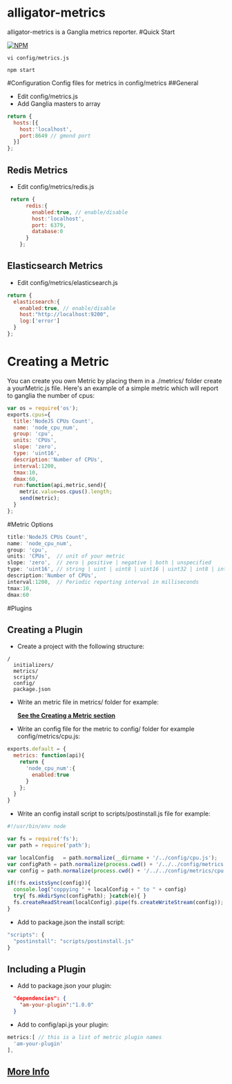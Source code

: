 alligator-metrics
=================
alligator-metrics is a Ganglia metrics reporter.
#Quick Start

[![NPM](https://nodei.co/npm/alligator-metrics.png?downloads=true)](https://nodei.co/npm/alligator-metrics/)

`vi config/metrics.js`

`npm start`

#Configuration
Config files for metrics in config/metrics
##General
- Edit config/metrics.js
- Add Ganglia masters to array 
```javascript
return {
  hosts:[{
    host:'localhost', 
    port:8649 // gmond port
  }]
};
```
## Redis Metrics
- Edit config/metrics/redis.js
```javascript
 return {
      redis:{
        enabled:true, // enable/disable
        host:'localhost',
        port: 6379,
        database:0
      }
    };
```
## Elasticsearch Metrics
- Edit config/metrics/elasticsearch.js
```javascript
return { 
  elasticsearch:{
    enabled:true, // enable/disable
    host:"http://localhost:9200",
    log:['error']
  }
};
```

# Creating a Metric
You can create you own Metric by placing them in a ./metrics/ folder
create a yourMetric.js file.
Here's an example of a simple metric which will report to ganglia the number of cpus:
```javascript
var os = require('os');
exports.cpus={
  title:'NodeJS CPUs Count',
  name: 'node_cpu_num',
  group: 'cpu',
  units: 'CPUs',
  slope: 'zero',
  type: 'uint16',
  description:'Number of CPUs',
  interval:1200,
  tmax:10,
  dmax:60,
  run:function(api,metric,send){
    metric.value=os.cpus().length;
    send(metric);
  }
};
```
#Metric Options
```javascript
title:'NodeJS CPUs Count',
name: 'node_cpu_num',
group: 'cpu',
units: 'CPUs',  // unit of your metric
slope: 'zero',  // zero | positive | negative | both | unspecified
type: 'uint16', // string | uint | uint8 | uint16 | uint32 | int8 | int16 | int32 | float | double
description:'Number of CPUs',
interval:1200,  // Periodic reporting interval in milliseconds
tmax:10,
dmax:60
```
#Plugins
## Creating a Plugin
* Create a project with the following structure:
```text
/
  initializers/
  metrics/
  scripts/
  config/
  package.json
```
* Write an metric file in metrics/ folder for example:

  **[See the Creating a Metric section](#creating-a-metric)**

- Write an config file for the metric to config/ folder for example config/metrics/cpu.js:
```javascript
exports.default = {
  metrics: function(api){
    return { 
      'node_cpu_num':{
        enabled:true
      }
    };
  }
}
```
- Write an config install script to scripts/postinstall.js file for example:
```javascript
#!/usr/bin/env node

var fs = require('fs');
var path = require('path');

var localConfig   = path.normalize(__dirname + '/../config/cpu.js');
var configPath = path.normalize(process.cwd() + '/../../config/metrics');
var config = path.normalize(process.cwd() + '/../../config/metrics/cpu.js');

if(!fs.existsSync(config)){
  console.log("coppying " + localConfig + " to " + config)
  try{ fs.mkdirSync(configPath); }catch(e){ }
  fs.createReadStream(localConfig).pipe(fs.createWriteStream(config));
}
```
- Add to package.json the install script:
```javascript
"scripts": {
  "postinstall": "scripts/postinstall.js"
}
```

## Including a Plugin
- Add to package.json your plugin:
```JSON
  "dependencies": {
    "am-your-plugin":"1.0.0"
  }
```
- Add to config/api.js your plugin:
```javascript
metrics:[ // this is a list of metric plugin names
  'am-your-plugin'
],
```
## [More Info](http://actionherojs.com/wiki/core/plugins.html)